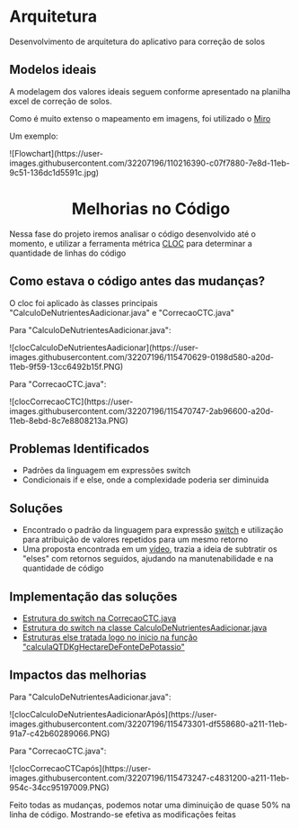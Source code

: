 # Arquitetura
<p>Desenvolvimento de arquitetura do aplicativo para correção de solos</p>

## Modelos ideais
<p>A modelagem dos valores ideais seguem conforme apresentado na planilha excel de correção de solos.</p>
<p>Como é muito extenso o mapeamento em imagens, foi utilizado o <a href="https://miro.com/app/board/o9J_lRwHN5c=/">Miro</a> 
<p>Um exemplo:</p>
![Flowchart](https://user-images.githubusercontent.com/32207196/110216390-c07f7880-7e8d-11eb-9c51-136dc1d5591c.jpg)

<h1 align="center">Melhorias no Código</h1>

<p>Nessa fase do projeto iremos analisar o código desenvolvido até o momento, e utilizar a ferramenta métrica <a href="https://github.com/AlDanial/cloc">CLOC</a> para determinar a quantidade de linhas do código</p>

<h2>Como estava o código antes das mudanças?</h2>

<p>O cloc foi aplicado às classes principais "CalculoDeNutrientesAadicionar.java" e "CorrecaoCTC.java"</p>
<p>Para "CalculoDeNutrientesAadicionar.java":</p>
![clocCalculoDeNutrientesAadicionar](https://user-images.githubusercontent.com/32207196/115470629-0198d580-a20d-11eb-9f59-13cc6492b15f.PNG)

<p>Para "CorrecaoCTC.java":</p>
![clocCorrecaoCTC](https://user-images.githubusercontent.com/32207196/115470747-2ab96600-a20d-11eb-8ebd-8c7e8808213a.PNG)

<h2>Problemas Identificados</h2>
<ul>
  <li>Padrões da linguagem em expressões switch</li>
  <li>Condicionais if e else, onde a complexidade poderia ser diminuida</li>
</ul>

<h2>Soluções</h2>
<ul>
  <li>Encontrado o padrão da linguagem para expressão <a href="https://docs.oracle.com/en/java/javase/15/language/switch-expressions.html">switch</a> e utilização para atribuição de valores repetidos para um mesmo retorno</li>
  <li>Uma proposta encontrada em um <a href="https://docs.oracle.com/en/java/javase/15/language/switch-expressions.html">vídeo</a>, trazia a ideia de subtratir os "elses" com retornos seguidos, ajudando na manutenabilidade e na quantidade de código</li>
</ul>

<h2>Implementação das soluções</h2>
<ul>
  <li>
    <a href="https://github.com/xandea/Arquitetura/commit/27b935d1702e3a1c8400b52e6ac2f76d88ef1751">Estrutura do switch na CorrecaoCTC.java</a>
  </li>
  <li>
    <a href="https://github.com/xandea/Arquitetura/commit/6bdfc7744e09c73a297f2ac01f5d56a7b5f57793">Estrutura do switch na classe CalculoDeNutrientesAadicionar.java</a>
  </li>
  <li>
    <a href="https://github.com/xandea/Arquitetura/commit/2efc4bec2779407f8b2ff7750ce9946fe1db1b23">Estruturas else tratada logo no inicio na função "calculaQTDKgHectareDeFonteDePotassio"</a>
  </li>
</ul>

<h2>Impactos das melhorias</h2>

<p>Para "CalculoDeNutrientesAadicionar.java":</p>
![clocCalculoDeNutrientesAadicionarApós](https://user-images.githubusercontent.com/32207196/115473301-df558680-a211-11eb-91a7-c42b60289066.PNG)

<p>Para "CorrecaoCTC.java":</p>
![clocCorrecaoCTCapós](https://user-images.githubusercontent.com/32207196/115473247-c4831200-a211-11eb-954c-34cc95197009.PNG)

<p>Feito todas as mudanças, podemos notar uma diminuição de quase 50% na linha de código. Mostrando-se efetiva as modificações feitas</p>





